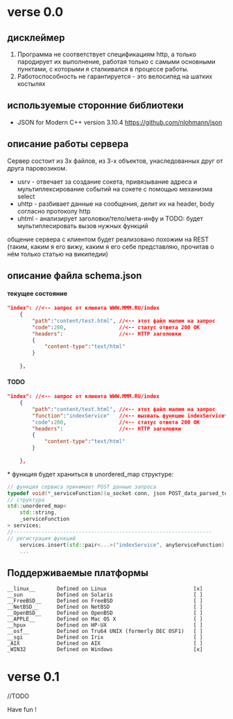 # verse 0.0
## дисклеймер
1) Программа не соответствует спецификациям http, а только пародирует их выполнение, работая только с самыми основными пунктами, с которыми я сталкивался в процессе работы.
2) Работоспособность не гарантируется - это велосипед на шатких костылях
## используемые сторонние библиотеки

* JSON for Modern C++  version 3.10.4  https://github.com/nlohmann/json



## описание работы сервера
Сервер состоит из 3х файлов, из 3-х объектов, унаследованных друг от друга паровозиком.
* usrv - отвечает за создание сокета, привязывание адреса и мультиплексирование событий на сокете с помощью механизма select
* uhttp - разбивает данные на сообщения, делит их на header, body согласно протоколу http
* uhtml - анализирует заголовки/тело/мета-инфу и TODO: будет мультиплесировать вызов нужных функций

общение сервера с клиентом будет реализовано похожим на REST (таким, каким я его вижу, каким я его себе представляю, прочитав о нём только статью на википедии)

## описание файла schema.json
#### текущее состояние
```json
"index": //<-- запрос от клиента WWW.MMM.RU/index
    {
        "path":"content/test.html", //<-- этот файл мапим на запрос
        "code":200,                 //<-- статус ответа 200 ОК
        "headers":                  //<-- HTTP заголовки
        {
            "content-type":"text/html"
        }
	
    },
```
#### TODO
```json
"index": //<-- запрос от клиента WWW.MMM.RU/index
    {
        "path":"content/test.html", //<-- этот файл мапим на запрос
        "function":"indexService"   //<-- вызвать функцию indexService*
        "code":200,                 //<-- статус ответа 200 ОК
        "headers":                  //<-- HTTP заголовки
        {
            "content-type":"text/html"
        }
	
    },
```
\* функция будет храниться в unordered_map структуре:
```c++
// функция сервиса принимает POST данные запроса
typedef void(*_serviceFunction)(u_socket conn, json POST_data_parsed_to_JSON)
// структура
std::unordered_map<
    std::string, 
    _serviceFunction
> services;
//----------------------------------------------------------------
// регистрация функций
    services.insert(std::pair<...>("indexService", anyServiceFunction));
    ...

```

## Поддерживаемые платформы

    __linux__       Defined on Linux                            [x]
    __sun           Defined on Solaris                          [ ]
    __FreeBSD__     Defined on FreeBSD                          [ ]
    __NetBSD__      Defined on NetBSD                           [ ]
    __OpenBSD__     Defined on OpenBSD                          [ ]
    __APPLE__       Defined on Mac OS X                         [ ]
    __hpux          Defined on HP-UX                            [ ]
    __osf__         Defined on Tru64 UNIX (formerly DEC OSF1)   [ ]
    __sgi           Defined on Irix                             [ ]
    _AIX            Defined on AIX                              [ ]
    _WIN32          Defined on Windows                          [x]

# verse 0.1
//TODO

Have fun !

